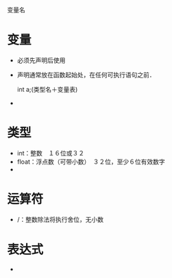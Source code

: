 #

变量名

# 变量

- 必须先声明后使用
- 声明通常放在函数起始处，在任何可执行语句之前．

    int a;(类型名＋变量表)
-



# 类型

- int：整数　１６位或３２　
- float：浮点数（可带小数）　３２位，至少６位有效数字
- 


# 运算符

- /：整数除法将执行舍位，无小数


# 表达式


-

